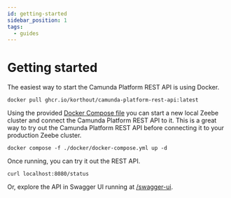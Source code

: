 ```yaml
---
id: getting-started
sidebar_position: 1
tags:
  - guides
---
```


# Getting started

The easiest way to start the Camunda Platform REST API is using Docker.

```shell
docker pull ghcr.io/korthout/camunda-platform-rest-api:latest
```

Using the provided [Docker Compose file](https://github.com/korthout/camunda-platform-rest-api/blob/main/docker/docker-compose.yml) you can start a new local Zeebe cluster and connect the Camunda Platform REST API to it.
This is a great way to try out the Camunda Platform REST API before connecting it to your production Zeebe cluster.

```shell
docker compose -f ./docker/docker-compose.yml up -d
```

Once running, you can try it out the REST API.

```shell
curl localhost:8080/status
```

Or, explore the API in Swagger UI running at [/swagger-ui](http://localhost:8080/swagger-ui.html/).
